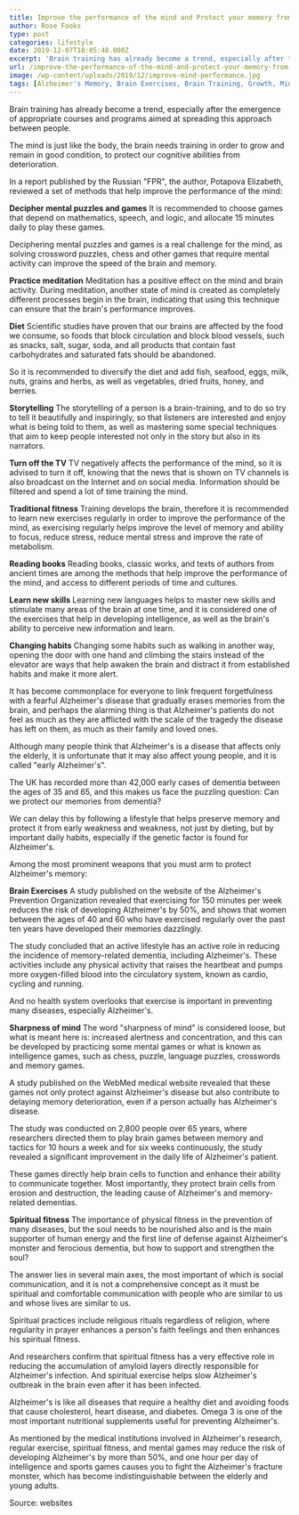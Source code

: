 ```yaml
---
title: Improve the performance of the mind and Protect your memory from early Alzheimer's
author: Rose Fooks
type: post
categories: lifestyle
date: 2019-12-07T18:05:48.000Z
excerpt: 'Brain training has already become a trend, especially after the emergence of appropriate courses and programs aimed at spreading this approach between people'
url: /improve-the-performance-of-the-mind-and-protect-your-memory-from-early-alzheimers/
image: /wp-content/uploads/2019/12/improve-mind-performance.jpg
tags: [Alzheimer's Memory, Brain Exercises, Brain Training, Growth, Mind Improvement, Skills, Spiritual Fitness]
---
```


Brain training has already become a trend, especially after the emergence of appropriate courses and programs aimed at spreading this approach between people.

The mind is just like the body, the brain needs training in order to grow and remain in good condition, to protect our cognitive abilities from deterioration.

In a report published by the Russian "FPR", the author, Potapova Elizabeth, reviewed a set of methods that help improve the performance of the mind:

**Decipher mental puzzles and games**
It is recommended to choose games that depend on mathematics, speech, and logic, and allocate 15 minutes daily to play these games.

Deciphering mental puzzles and games is a real challenge for the mind, as solving crossword puzzles, chess and other games that require mental activity can improve the speed of the brain and memory.

**Practice meditation**
Meditation has a positive effect on the mind and brain activity. During meditation, another state of mind is created as completely different processes begin in the brain, indicating that using this technique can ensure that the brain's performance improves.

**Diet**
Scientific studies have proven that our brains are affected by the food we consume, so foods that block circulation and block blood vessels, such as snacks, salt, sugar, soda, and all products that contain fast carbohydrates and saturated fats should be abandoned.

So it is recommended to diversify the diet and add fish, seafood, eggs, milk, nuts, grains and herbs, as well as vegetables, dried fruits, honey, and berries.

**Storytelling**
The storytelling of a person is a brain-training, and to do so try to tell it beautifully and inspiringly, so that listeners are interested and enjoy what is being told to them, as well as mastering some special techniques that aim to keep people interested not only in the story but also in its narrators.

**Turn off the TV**
TV negatively affects the performance of the mind, so it is advised to turn it off, knowing that the news that is shown on TV channels is also broadcast on the Internet and on social media. Information should be filtered and spend a lot of time training the mind.

**Traditional fitness**
Training develops the brain, therefore it is recommended to learn new exercises regularly in order to improve the performance of the mind, as exercising regularly helps improve the level of memory and ability to focus, reduce stress, reduce mental stress and improve the rate of metabolism.

**Reading books**
Reading books, classic works, and texts of authors from ancient times are among the methods that help improve the performance of the mind, and access to different periods of time and cultures.

**Learn new skills**
Learning new languages helps to master new skills and stimulate many areas of the brain at one time, and it is considered one of the exercises that help in developing intelligence, as well as the brain's ability to perceive new information and learn.

**Changing habits**
Changing some habits such as walking in another way, opening the door with one hand and climbing the stairs instead of the elevator are ways that help awaken the brain and distract it from established habits and make it more alert.

It has become commonplace for everyone to link frequent forgetfulness with a fearful Alzheimer's disease that gradually erases memories from the brain, and perhaps the alarming thing is that Alzheimer's patients do not feel as much as they are afflicted with the scale of the tragedy the disease has left on them, as much as their family and loved ones.

Although many people think that Alzheimer's is a disease that affects only the elderly, it is unfortunate that it may also affect young people, and it is called "early Alzheimer's".

The UK has recorded more than 42,000 early cases of dementia between the ages of 35 and 65, and this makes us face the puzzling question: Can we protect our memories from dementia?

We can delay this by following a lifestyle that helps preserve memory and protect it from early weakness and weakness, not just by dieting, but by important daily habits, especially if the genetic factor is found for Alzheimer's.

Among the most prominent weapons that you must arm to protect Alzheimer's memory:

**Brain Exercises**
A study published on the website of the Alzheimer's Prevention Organization revealed that exercising for 150 minutes per week reduces the risk of developing Alzheimer's by 50%, and shows that women between the ages of 40 and 60 who have exercised regularly over the past ten years have developed their memories dazzlingly.

The study concluded that an active lifestyle has an active role in reducing the incidence of memory-related dementia, including Alzheimer's. These activities include any physical activity that raises the heartbeat and pumps more oxygen-filled blood into the circulatory system, known as cardio, cycling and running.

And no health system overlooks that exercise is important in preventing many diseases, especially Alzheimer's.

**Sharpness of mind**
The word "sharpness of mind" is considered loose, but what is meant here is: increased alertness and concentration, and this can be developed by practicing some mental games or what is known as intelligence games, such as chess, puzzle, language puzzles, crosswords and memory games.

A study published on the WebMed medical website revealed that these games not only protect against Alzheimer's disease but also contribute to delaying memory deterioration, even if a person actually has Alzheimer's disease.

The study was conducted on 2,800 people over 65 years, where researchers directed them to play brain games between memory and tactics for 10 hours a week and for six weeks continuously, the study revealed a significant improvement in the daily life of Alzheimer's patient.

These games directly help brain cells to function and enhance their ability to communicate together. Most importantly, they protect brain cells from erosion and destruction, the leading cause of Alzheimer's and memory-related dementias.

**Spiritual fitness**
The importance of physical fitness in the prevention of many diseases, but the soul needs to be nourished also and is the main supporter of human energy and the first line of defense against Alzheimer's monster and ferocious dementia, but how to support and strengthen the soul?

The answer lies in several main axes, the most important of which is social communication, and it is not a comprehensive concept as it must be spiritual and comfortable communication with people who are similar to us and whose lives are similar to us.

Spiritual practices include religious rituals regardless of religion, where regularity in prayer enhances a person's faith feelings and then enhances his spiritual fitness.

And researchers confirm that spiritual fitness has a very effective role in reducing the accumulation of amyloid layers directly responsible for Alzheimer's infection. And spiritual exercise helps slow Alzheimer's outbreak in the brain even after it has been infected.

Alzheimer's is like all diseases that require a healthy diet and avoiding foods that cause cholesterol, heart disease, and diabetes. Omega 3 is one of the most important nutritional supplements useful for preventing Alzheimer's.

As mentioned by the medical institutions involved in Alzheimer's research, regular exercise, spiritual fitness, and mental games may reduce the risk of developing Alzheimer's by more than 50%, and one hour per day of intelligence and sports games causes you to fight the Alzheimer's fracture monster, which has become indistinguishable between the elderly and young adults.

Source: websites
